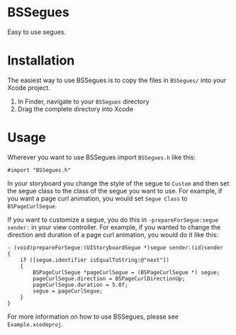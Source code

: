 BSSegues
=================

Easy to use segues.

Installation
====================

The easiest way to use BSSegues is to copy the files in `BSSegues/` into your Xcode project.

1. In Finder, navigate to your `BSSegues` directory
2. Drag the complete directory into Xcode

Usage
====================

Wherever you want to use BSSegues import `BSSegues.h` like this:

`#import "BSSegues.h"`

In your storyboard you change the style of the segue to `Custom` and then set the segue class to the class of the segue you want to use.
For example, if you want a page curl animation, you would set `Segue Class` to `BSPageCurlSegue`.

If you want to customize a segue, you do this in `-prepareForSegue:segue sender:` in your view controller.
For example, if you wanted to change the direction and duration of a page curl animation, you would do it like this:

    - (void)prepareForSegue:(UIStoryboardSegue *)segue sender:(id)sender
    {
        if ([segue.identifier isEqualToString:@"next"])
        {
            BSPageCurlSegue *pageCurlSegue = (BSPageCurlSegue *) segue;
            pageCurlSegue.direction = BSPageCurlDirectionUp;
            pageCurlSegue.duration = 5.0f;
            segue = pageCurlSegue;
        }
    }
    
For more information on how to use BSSegues, please see `Example.xcodeproj`.
